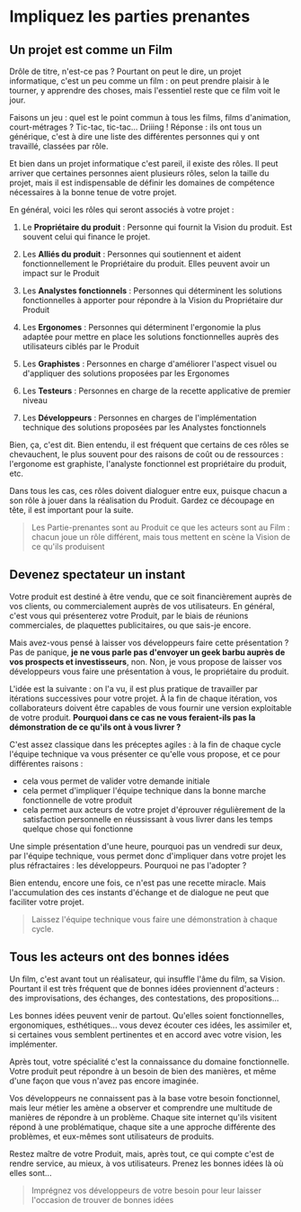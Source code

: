 # Impliquez les parties prenantes


## Un projet est comme un Film

Drôle de titre, n'est-ce pas ? Pourtant on peut le dire, un projet
informatique, c'est un peu comme un film : on peut prendre plaisir à le
tourner, y apprendre des choses, mais l'essentiel reste que ce film voit
le jour.

Faisons un jeu : quel est le point commun à tous les films, films
d'animation, court-métrages ? Tic-tac, tic-tac... Driiing ! Réponse :
ils ont tous un générique, c'est à dire une liste des différentes
personnes qui y ont travaillé, classées par rôle.

Et bien dans un projet informatique c'est pareil, il existe des rôles.
Il peut arriver que certaines personnes aient plusieurs rôles, selon la
taille du projet, mais il est indispensable de définir les domaines de
compétence nécessaires à la bonne tenue de votre projet.

En général, voici les rôles qui seront associés à votre projet :


1.  Le **Propriétaire du produit** :
    Personne qui fournit la Vision du produit. Est souvent celui qui finance
    le projet.

2.  Les **Alliés du produit** :
    Personnes qui soutiennent et aident fonctionnellement le Propriétaire du
    produit. Elles peuvent avoir un impact sur le Produit

3.  Les **Analystes fonctionnels** :
    Personnes qui déterminent les solutions fonctionnelles à apporter pour
    répondre à la Vision du Propriétaire dur Produit

4.  Les **Ergonomes** :
    Personnes qui déterminent l'ergonomie la plus adaptée pour mettre en
    place les solutions fonctionnelles auprès des utilisateurs ciblés par le
    Produit

5.  Les **Graphistes** :
    Personnes en charge d'améliorer l'aspect visuel ou d'appliquer des
    solutions proposées par les Ergonomes

6.  Les **Testeurs** :
    Personnes en charge de la recette applicative de premier niveau


7.  Les **Développeurs** :
    Personnes en charges de l'implémentation technique des solutions
    proposées par les Analystes fonctionnels



Bien, ça, c'est dit. Bien entendu, il est fréquent que certains de ces
rôles se chevauchent, le plus souvent pour des raisons de coût ou de ressources :
l'ergonome est graphiste, l'analyste fonctionnel est propriétaire du
produit, etc.



Dans tous les cas, ces rôles doivent dialoguer entre eux, puisque chacun
a son rôle à jouer dans la réalisation du Produit. Gardez ce découpage
en tête, il est important pour la suite.



> Les Partie-prenantes sont au Produit ce que les acteurs sont au Film :
chacun joue un rôle différent, mais tous mettent en scène la Vision de
ce qu'ils produisent

## Devenez spectateur un instant

Votre produit est destiné à être vendu, que ce soit financièrement
auprès de vos clients, ou commercialement auprès de vos utilisateurs. En
général, c'est vous qui présenterez votre Produit, par le biais de
réunions commerciales, de plaquettes publicitaires, ou que sais-je
encore.



Mais avez-vous pensé à laisser vos développeurs faire cette présentation
? Pas de panique, **je ne vous parle pas d'envoyer un geek barbu auprès
de vos prospects et investisseurs**, non. Non, je vous propose de
laisser vos développeurs vous faire une présentation à vous, le
propriétaire du produit.



L'idée est la suivante : on l'a vu, il est plus pratique de travailler
par itérations successives pour votre projet. À la fin de chaque
itération, vos collaborateurs doivent être capables de vous fournir une
version exploitable de votre produit. **Pourquoi dans ce cas ne vous
feraient-ils pas la démonstration de ce qu'ils ont à vous livrer ?**



C'est assez classique dans les préceptes agiles : à la fin de chaque
cycle l'équipe technique va vous présenter ce qu'elle vous propose, et
ce pour différentes raisons :

+ cela vous permet de valider votre demande initiale
+ cela permet d'impliquer l'équipe technique dans la bonne marche fonctionnelle de votre produit
+ cela permet aux acteurs de votre projet d'éprouver régulièrement de la satisfaction personnelle en réussissant à vous livrer dans les temps quelque chose qui fonctionne

Une simple présentation d'une heure, pourquoi pas un vendredi sur deux,
par l'équipe technique, vous permet donc d'impliquer dans votre projet
les plus réfractaires : les développeurs. Pourquoi ne pas l'adopter ?

Bien entendu, encore une fois, ce n'est pas une recette miracle. Mais
l'accumulation des ces instants d'échange et de dialogue ne peut que
faciliter votre projet.



> Laissez l'équipe technique vous faire une démonstration à chaque
cycle.


## Tous les acteurs ont des bonnes idées

Un film, c'est avant tout un réalisateur, qui insuffle l'âme du film, sa
Vision. Pourtant il est très fréquent que de bonnes idées proviennent
d'acteurs : des improvisations, des échanges, des contestations, des
propositions... 


Les bonnes idées peuvent venir de partout. Qu'elles soient
fonctionnelles, ergonomiques, esthétiques... vous devez écouter ces
idées, les assimiler et, si certaines vous semblent pertinentes et en
accord avec votre vision, les implémenter.


Après tout, votre spécialité c'est la connaissance du domaine
fonctionnelle. Votre produit peut répondre à un besoin de bien des
manières, et même d'une façon que vous n'avez pas encore imaginée.


Vos développeurs ne connaissent pas à la base votre besoin fonctionnel,
mais leur métier les amène a observer et comprendre une multitude de
manières de répondre à un problème. Chaque site internet qu'ils visitent
répond à une problématique, chaque site a une approche différente des
problèmes, et eux-mêmes sont utilisateurs de produits. 


Restez maître de votre Produit, mais, après tout, ce qui compte c'est de
rendre service, au mieux, à vos utilisateurs. Prenez les bonnes idées là
où elles sont...

> Imprégnez vos développeurs de votre besoin pour leur laisser l'occasion de trouver de bonnes idées